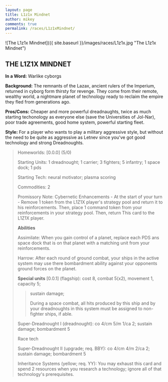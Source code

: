 ```yaml
---
layout: page
title: L1z1x Mindnet
author: mikey
comments: true
permalink: /races/L1z1xMindnet/
---
```


![The L1z1x Mindnet]({{ site.baseurl }}/images/races/L1z1x.jpg "The L1z1x Mindnet")

## THE L1Z1X MINDNET

**In a Word:** Warlike cyborgs

**Background:** The remnants of the Lazax, ancient rulers of the Imperium, returned in cyborg form thirsty for revenge. They come from their remote, wealthy world, a nightmare planet of technology ready to reclaim the empire they fled from generations ago.

**Pros/Cons:** Cheaper and more powerful dreadnaughts, twice as much starting techonology as everyone else (save the Universities of Jol-Nar), poor trade agreements, good home system, powerful starting fleet.

**Style:** For a player who wants to play a military aggressive style, but without the need to be quite as aggressive as Letnev since you've got good technology and strong Dreadnoughts. 

>Homeworlds: [0.0.0] (5/0)
>
>Starting Units: 1 dreadnought; 1 carrier; 3 fighters; 5 infantry; 1 space dock; 1 pds
>
>Starting Tech: neural motivator; plasma scoring 
>
>Commodities: 2
>
>Promissory Note: Cybernetic Enhancements - At the start of your turn - Remove 1 token from the L1Z1X player's strategy pool and return it to his reinforcements. Then, place 1 command token from your reinforcements in your strategy pool. Then, return This card to the L1Z1X player.   
>
>**Abilities**
>
>Assimilate: When you gain control of a planet, replace each PDS ans space dock that is on that planet with a matching unit from your reinforcements.  
>
>Harrow: After each round of ground combat, your ships in the active system may use there bombardment ability against your opponents ground forces on the planet. 
>
>**Special units**
>[0.0.1] (flagship): cost 8, combat 5(x2), movement 1, capacity 5; 
>>sustain damage; 
>>
>>During a space combat, all hits produced by this ship and by your dreadnoughts in this system must be assigned to non-fighter ships, if able. 
>
>Super-Dreadnought I (dreadnought): co 4/cm 5/m 1/ca 2; sustain damage; bombardment 5 
>
>Race tech
>
>Super-Dreadnought II (upgrade; req. BBY): co 4/cm 4/m 2/ca 2; sustain damage; bombardment 5
>
>Inheritance Systems (yellow; req. YY): You may exhaust this card and spend 2 resources when you research a technology; ignore all of that technology's prerequisites. 
